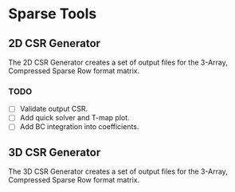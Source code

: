 # Sparse Tools

## 2D CSR Generator

The 2D CSR Generator creates a set of output files for the 3-Array, Compressed Sparse Row format matrix. 

### TODO
- [ ] Validate output CSR.
- [ ] Add quick solver and T-map plot.
- [ ] Add BC integration into coefficients.

## 3D CSR Generator

The 3D CSR Generator creates a set of output files for the 3-Array, Compressed Sparse Row format matrix. 
